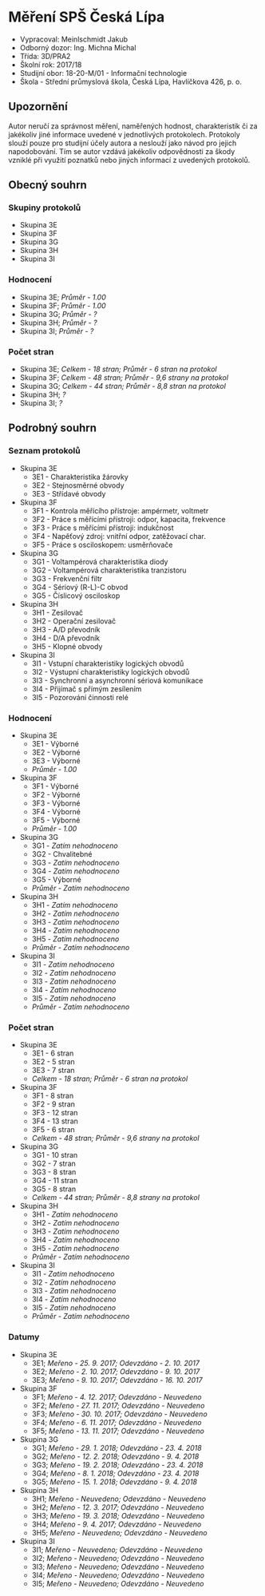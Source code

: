 # Měření SPŠ Česká Lípa
- Vypracoval: Meinlschmidt Jakub
- Odborný dozor: Ing. Michna Michal
- Třída: 3D/PRA2
- Školní rok: 2017/18
- Studijní obor: 18-20-M/01 - Informační technologie
- Škola - Střední průmyslová škola, Česká Lípa, Havlíčkova 426, p. o.
 
## Upozornění
Autor neručí za správnost měření, naměřených hodnost, charakteristik či za jakékoliv jiné informace uvedené v jednotlivých protokolech. Protokoly slouží pouze pro studijní účely autora a neslouží jako návod pro jejich napodobování. Tím se autor vzdává jakékoliv odpovědnosti za škody vzniklé při využití poznatků nebo jiných informací z uvedených protokolů.

## Obecný souhrn
### Skupiny protokolů
- Skupina 3E
- Skupina 3F
- Skupina 3G
- Skupina 3H
- Skupina 3I

### Hodnocení
- Skupina 3E; *Průměr - 1.00*
- Skupina 3F; *Průměr - 1.00*
- Skupina 3G; *Průměr - ?*
- Skupina 3H; *Průměr - ?*
- Skupina 3I; *Průměr - ?*

### Počet stran
- Skupina 3E; *Celkem - 18 stran; Průměr - 6 stran na protokol*
- Skupina 3F; *Celkem - 48 stran; Průměr - 9,6 strany na protokol*
- Skupina 3G; *Celkem - 44 stran; Průměr - 8,8 stran na protokol*
- Skupina 3H; *?*
- Skupina 3I; *?*

## Podrobný souhrn

### Seznam protokolů
- Skupina 3E
    - 3E1 - Charakteristika žárovky
    - 3E2 - Stejnosměrné obvody
    - 3E3 - Střídavé obvody
- Skupina 3F
    - 3F1 - Kontrola měřícího přístroje: ampérmetr, voltmetr
    - 3F2 - Práce s měřícími přístroji: odpor, kapacita, frekvence
    - 3F3 - Práce s měřícími přístroji: indukčnost
    - 3F4 - Napěťový zdroj: vnitřní odpor, zatěžovací char.
    - 3F5 - Práce s osciloskopem: usměrňovače
- Skupina 3G
    - 3G1 - Voltampérová charakteristika diody
    - 3G2 - Voltampérová charakteristika tranzistoru
    - 3G3 - Frekvenční filtr
    - 3G4 - Sériový (R-L)-C obvod
    - 3G5 - Číslicový osciloskop
- Skupina 3H
    - 3H1 - Zesilovač
    - 3H2 - Operační zesilovač
    - 3H3 - A/D převodník
    - 3H4 - D/A převodník
    - 3H5 - Klopné obvody
- Skupina 3I
    - 3I1 - Vstupní charakteristiky logických obvodů
    - 3I2 - Výstupní charakteristiky logických obvodů
    - 3I3 - Synchronní a asynchronní sériová komunikace
    - 3I4 - Přijímač s přímým zesílením
    - 3I5 - Pozorování činnosti relé
    
### Hodnocení
- Skupina 3E
    - 3E1 - Výborné
    - 3E2 - Výborné
    - 3E3 - Výborné
    - *Průměr - 1.00*
- Skupina 3F
    - 3F1 - Výborné
    - 3F2 - Výborné
    - 3F3 - Výborné
    - 3F4 - Výborné
    - 3F5 - Výborné
    - *Průměr - 1.00*
- Skupina 3G
    - 3G1 - *Zatím nehodnoceno*
    - 3G2 - Chvalitebné
    - 3G3 - *Zatím nehodnoceno*
    - 3G4 - *Zatím nehodnoceno*
    - 3G5 - Výborné
    - *Průměr - Zatím nehodnoceno*
- Skupina 3H
    - 3H1 - *Zatím nehodnoceno*
    - 3H2 - *Zatím nehodnoceno*
    - 3H3 - *Zatím nehodnoceno*
    - 3H4 - *Zatím nehodnoceno*
    - 3H5 - *Zatím nehodnoceno*
    - *Průměr - Zatím nehodnoceno*
- Skupina 3I
    - 3I1 - *Zatím nehodnoceno*
    - 3I2 - *Zatím nehodnoceno*
    - 3I3 - *Zatím nehodnoceno*
    - 3I4 - *Zatím nehodnoceno*
    - 3I5 - *Zatím nehodnoceno*
    - *Průměr - Zatím nehodnoceno*
    
### Počet stran
- Skupina 3E
    - 3E1 - 6 stran
    - 3E2 - 5 stran
    - 3E3 - 7 stran
    - *Celkem - 18 stran; Průměr - 6 stran na protokol*
- Skupina 3F
    - 3F1 - 8 stran
    - 3F2 - 9 stran
    - 3F3 - 12 stran
    - 3F4 - 13 stran
    - 3F5 - 6 stran
    - *Celkem - 48 stran; Průměr - 9,6 strany na protokol*
- Skupina 3G
    - 3G1 - 10 stran
    - 3G2 - 7 stran
    - 3G3 - 8 stran
    - 3G4 - 11 stran
    - 3G5 - 8 stran
    - *Celkem - 44 stran; Průměr - 8,8 strany na protokol*
- Skupina 3H
    - 3H1 - *Zatím nehodnoceno*
    - 3H2 - *Zatím nehodnoceno*
    - 3H3 - *Zatím nehodnoceno*
    - 3H4 - *Zatím nehodnoceno*
    - 3H5 - *Zatím nehodnoceno*
    - *Průměr - Zatím nehodnoceno*
- Skupina 3I
    - 3I1 - *Zatím nehodnoceno*
    - 3I2 - *Zatím nehodnoceno*
    - 3I3 - *Zatím nehodnoceno*
    - 3I4 - *Zatím nehodnoceno*
    - 3I5 - *Zatím nehodnoceno*
    - *Průměr - Zatím nehodnoceno*

### Datumy
- Skupina 3E
    - 3E1; *Meřeno - 25. 9. 2017; Odevzdáno - 2. 10. 2017*
    - 3E2; *Meřeno - 2. 10. 2017; Odevzdáno - 9. 10. 2017*
    - 3E3; *Meřeno - 9. 10. 2017; Odevzdáno - 16. 10. 2017*
- Skupina 3F
    - 3F1; *Meřeno - 4. 12. 2017; Odevzdáno - Neuvedeno*
    - 3F2; *Meřeno - 27. 11. 2017; Odevzdáno - Neuvedeno*
    - 3F3; *Meřeno - 30. 10. 2017; Odevzdáno - Neuvedeno*
    - 3F4; *Meřeno - 6. 11. 2017; Odevzdáno - Neuvedeno*
    - 3F5; *Meřeno - 13. 11. 2017; Odevzdáno - Neuvedeno*
- Skupina 3G
    - 3G1; *Meřeno - 29. 1. 2018; Odevzdáno - 23. 4. 2018*
    - 3G2; *Meřeno - 12. 2. 2018; Odevzdáno - 9. 4. 2018*
    - 3G3; *Meřeno - 19. 2. 2018; Odevzdáno - 23. 4. 2018*
    - 3G4; *Meřeno - 8. 1. 2018; Odevzdáno - 23. 4. 2018*
    - 3G5; *Meřeno - 15. 1. 2018; Odevzdáno - 9. 4. 2018*
- Skupina 3H
    - 3H1; *Meřeno - Neuvedeno; Odevzdáno - Neuvedeno*
    - 3H2; *Meřeno - 12. 3. 2017; Odevzdáno - Neuvedeno*
    - 3H3; *Meřeno - 19. 3. 2018; Odevzdáno - Neuvedeno*
    - 3H4; *Meřeno - 9. 4. 2017; Odevzdáno - Neuvedeno*
    - 3H5; *Meřeno - Neuvedeno; Odevzdáno - Neuvedeno*
- Skupina 3I
    - 3I1; *Meřeno - Neuvedeno; Odevzdáno - Neuvedeno*
    - 3I2; *Meřeno - Neuvedeno; Odevzdáno - Neuvedeno*
    - 3I3; *Meřeno - Neuvedeno; Odevzdáno - Neuvedeno*
    - 3I4; *Meřeno - Neuvedeno; Odevzdáno - Neuvedeno*
    - 3I5; *Meřeno - Neuvedeno; Odevzdáno - Neuvedeno*

